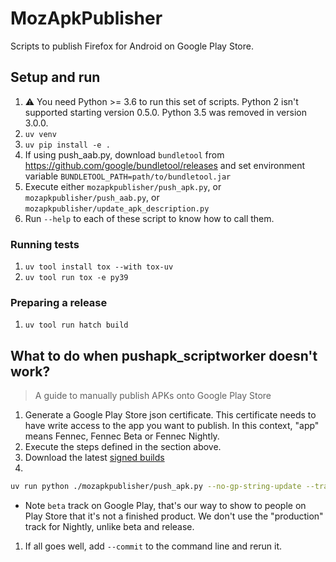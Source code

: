 # MozApkPublisher

Scripts to publish Firefox for Android on Google Play Store.

## Setup and run

1. :warning: You need Python >= 3.6 to run this set of scripts. Python 2 isn't supported starting version 0.5.0. Python 3.5 was removed in version 3.0.0.
1. `uv venv`
1. `uv pip install -e .`
1. If using push_aab.py, download `bundletool` from https://github.com/google/bundletool/releases and set environment variable `BUNDLETOOL_PATH=path/to/bundletool.jar`
1. Execute either `mozapkpublisher/push_apk.py`, or `mozapkpublisher/push_aab.py`, or `mozapkpublisher/update_apk_description.py`
1. Run `--help` to each of these script to know how to call them.

### Running tests

1. `uv tool install tox --with tox-uv`
1. `uv tool run tox -e py39`

### Preparing a release

1. `uv tool run hatch build`

## What to do when pushapk_scriptworker doesn't work?

> A guide to manually publish APKs onto Google Play Store

1. Generate a Google Play Store json certificate. This certificate needs to have write access to the app you want to publish. In this context, "app" means Fennec, Fennec Beta or Fennec Nightly.
1. Execute the steps defined in the section above.
1. Download the latest [signed builds](https://treeherder.mozilla.org/jobs?repo=mozilla-central&searchStr=signing-bundle-fenix-nightly)
1. 
```sh
uv run python ./mozapkpublisher/push_apk.py --no-gp-string-update --track beta --credentials /path/to/your/googleplay/creds.json x86.apk arm.apk
```

  * Note `beta` track on Google Play, that's our way to show to people on Play Store that it's not a finished product. We don't use the "production" track for Nightly, unlike beta and release.
1. If all goes well, add `--commit` to the command line and rerun it.
